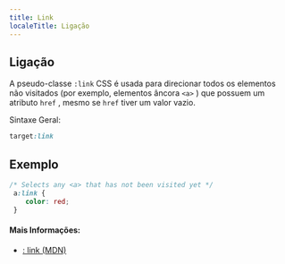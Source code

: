 ```yaml
---
title: Link
localeTitle: Ligação
---
```

## Ligação

A pseudo-classe `:link` CSS é usada para direcionar todos os elementos não visitados (por exemplo, elementos âncora `<a>` ) que possuem um atributo `href` , mesmo se `href` tiver um valor vazio.

Sintaxe Geral:

```css
target:link 
```

## Exemplo

```css
/* Selects any <a> that has not been visited yet */ 
 a:link { 
    color: red; 
 } 
```

#### Mais Informações:

*   [: link (MDN)](https://developer.mozilla.org/en-US/docs/Web/CSS/:link)